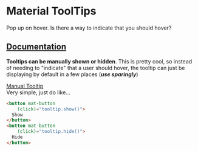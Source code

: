 # Material ToolTips

Pop up on hover.
Is there a way to indicate that you should hover?  

## [Documentation](https://material.angular.io/components/tooltip/examples)

**Tooltips can be manually shown or hidden**.
This is pretty cool, so instead of needing to "indicate" that a user should hover, the tooltip can just be displaying by default in a few places (***use sparingly***)  

[Manual Tooltip](https://stackblitz.com/angular/mkxyyraopjb?file=src%2Fapp%2Ftooltip-manual-example.html)  
Very simple, just do like...

```html
<button mat-button
    (click)="tooltip.show()">
  Show
</button>
<button mat-button
    (click)="tooltip.hide()">
  Hide
</button>
```
